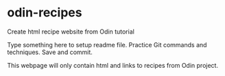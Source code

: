 # odin-recipes
Create html recipe website from Odin tutorial

Type something here to setup readme file. Practice Git commands and techniques. Save and commit. 

This webpage will only contain html and links to recipes from Odin project. 
